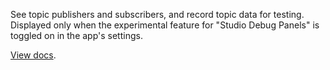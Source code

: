 See topic publishers and subscribers, and record topic data for testing. Displayed only when the experimental feature for "Studio Debug Panels" is toggled on in the app's settings.

[View docs](https://foxglove.dev/docs/panels/studio-internals).
